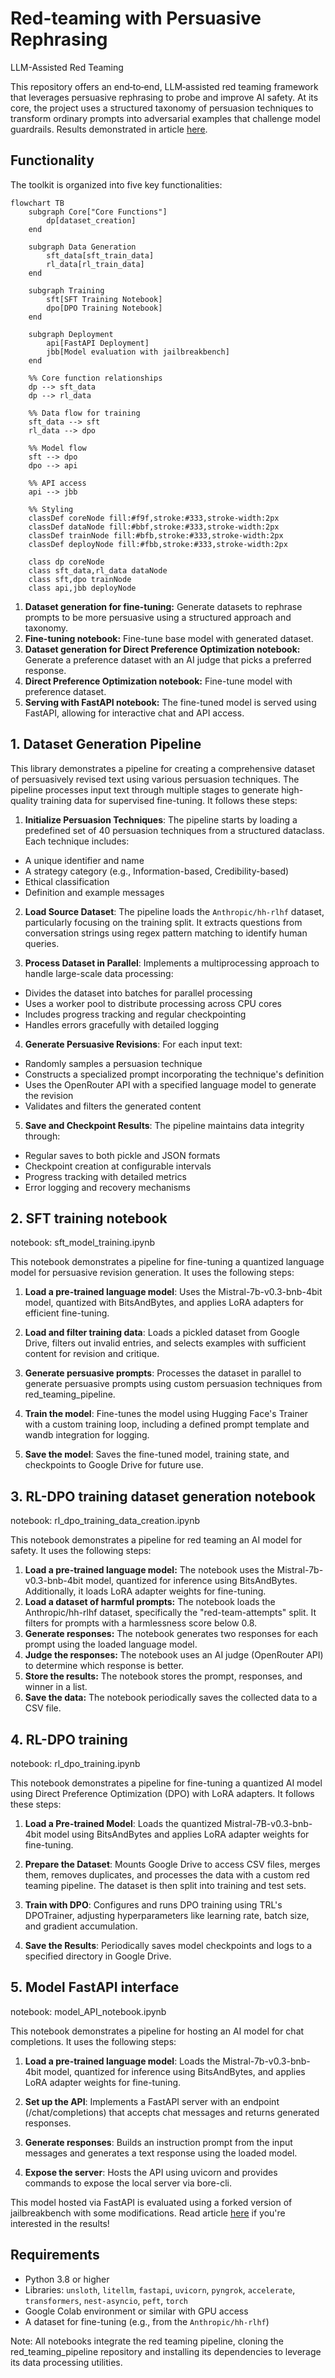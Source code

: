 # Red-teaming with Persuasive Rephrasing
LLM-Assisted Red Teaming

This repository offers an end‐to‐end, LLM‐assisted red teaming framework that leverages persuasive rephrasing to probe and improve AI safety. At its core, the project uses a structured taxonomy of persuasion techniques to transform ordinary prompts into adversarial examples that challenge model guardrails. Results demonstrated in article [here](https://www.lesswrong.com/posts/NNanHJrMDmHk7sYM7/can-persuasion-break-ai-safety-exploring-the-interplay).


## Functionality
The toolkit is organized into five key functionalities:
```mermaid
flowchart TB
    subgraph Core["Core Functions"]
        dp[dataset_creation]
    end

    subgraph Data Generation
        sft_data[sft_train_data]
        rl_data[rl_train_data]
    end

    subgraph Training
        sft[SFT Training Notebook]
        dpo[DPO Training Notebook]
    end

    subgraph Deployment
        api[FastAPI Deployment]
        jbb[Model evaluation with jailbreakbench]
    end

    %% Core function relationships
    dp --> sft_data
    dp --> rl_data

    %% Data flow for training
    sft_data --> sft
    rl_data --> dpo

    %% Model flow
    sft --> dpo
    dpo --> api
    
    %% API access
    api --> jbb

    %% Styling
    classDef coreNode fill:#f9f,stroke:#333,stroke-width:2px
    classDef dataNode fill:#bbf,stroke:#333,stroke-width:2px
    classDef trainNode fill:#bfb,stroke:#333,stroke-width:2px
    classDef deployNode fill:#fbb,stroke:#333,stroke-width:2px

    class dp coreNode
    class sft_data,rl_data dataNode
    class sft,dpo trainNode
    class api,jbb deployNode
```

1. **Dataset generation for fine-tuning:** Generate datasets to rephrase prompts to be more persuasive using a structured approach and taxonomy.
2. **Fine-tuning notebook:** Fine-tune base model with generated dataset.
3. **Dataset generation for Direct Preference Optimization notebook:** Generate a preference dataset with an AI judge that picks a preferred response.
4. **Direct Preference Optimization notebook:** Fine-tune model with preference dataset.
5. **Serving with FastAPI notebook:** The fine-tuned model is served using FastAPI, allowing for interactive chat and API access.


## 1. Dataset Generation Pipeline
This library demonstrates a pipeline for creating a comprehensive dataset of persuasively revised text using various persuasion techniques. The pipeline processes input text through multiple stages to generate high-quality training data for supervised fine-tuning. It follows these steps:

1. **Initialize Persuasion Techniques**: The pipeline starts by loading a predefined set of 40 persuasion techniques from a structured dataclass. Each technique includes:

- A unique identifier and name
- A strategy category (e.g., Information-based, Credibility-based)
- Ethical classification
- Definition and example messages


2. **Load Source Dataset**: The pipeline loads the `Anthropic/hh-rlhf` dataset, particularly focusing on the training split. It extracts questions from conversation strings using regex pattern matching to identify human queries.

3. **Process Dataset in Parallel**: Implements a multiprocessing approach to handle large-scale data processing:

- Divides the dataset into batches for parallel processing
- Uses a worker pool to distribute processing across CPU cores
- Includes progress tracking and regular checkpointing
- Handles errors gracefully with detailed logging


4. **Generate Persuasive Revisions**: For each input text:

- Randomly samples a persuasion technique
- Constructs a specialized prompt incorporating the technique's definition
- Uses the OpenRouter API with a specified language model to generate the revision
- Validates and filters the generated content


5. **Save and Checkpoint Results**: The pipeline maintains data integrity through:

- Regular saves to both pickle and JSON formats
- Checkpoint creation at configurable intervals
- Progress tracking with detailed metrics
- Error logging and recovery mechanisms

## 2. SFT training notebook
notebook: sft_model_training.ipynb

This notebook demonstrates a pipeline for fine-tuning a quantized language model for persuasive revision generation. It uses the following steps:

1. **Load a pre-trained language model**:
Uses the Mistral-7b-v0.3-bnb-4bit model, quantized with BitsAndBytes, and applies LoRA adapters for efficient fine-tuning.

2. **Load and filter training data**:
Loads a pickled dataset from Google Drive, filters out invalid entries, and selects examples with sufficient content for revision and critique.

3. **Generate persuasive prompts**:
Processes the dataset in parallel to generate persuasive prompts using custom persuasion techniques from red_teaming_pipeline.

4. **Train the model**:
Fine-tunes the model using Hugging Face's Trainer with a custom training loop, including a defined prompt template and wandb integration for logging.

5. **Save the model**:
Saves the fine-tuned model, training state, and checkpoints to Google Drive for future use.


## 3. RL-DPO training dataset generation notebook
notebook: rl_dpo_training_data_creation.ipynb

This notebook demonstrates a pipeline for red teaming an AI model for safety. It uses the following steps:

1. **Load a pre-trained language model:** The notebook uses the Mistral-7b-v0.3-bnb-4bit model, quantized for inference using BitsAndBytes. Additionally, it loads LoRA adapter weights for fine-tuning.
2. **Load a dataset of harmful prompts:** The notebook loads the Anthropic/hh-rlhf dataset, specifically the "red-team-attempts" split. It filters for prompts with a harmlessness score below 0.8.
3. **Generate responses:** The notebook generates two responses for each prompt using the loaded language model.
4. **Judge the responses:** The notebook uses an AI judge (OpenRouter API) to determine which response is better.
5. **Store the results:** The notebook stores the prompt, responses, and winner in a list.
6. **Save the data:** The notebook periodically saves the collected data to a CSV file.

## 4. RL-DPO training
notebook: rl_dpo_training.ipynb

This notebook demonstrates a pipeline for fine-tuning a quantized AI model using Direct Preference Optimization (DPO) with LoRA adapters. It follows these steps:

1. **Load a Pre-trained Model**:
Loads the quantized Mistral-7B-v0.3-bnb-4bit model using BitsAndBytes and applies LoRA adapter weights for fine-tuning.

2. **Prepare the Dataset**:
Mounts Google Drive to access CSV files, merges them, removes duplicates, and processes the data with a custom red teaming pipeline. The dataset is then split into training and test sets.

3. **Train with DPO**:
Configures and runs DPO training using TRL's DPOTrainer, adjusting hyperparameters like learning rate, batch size, and gradient accumulation.

4. **Save the Results**:
Periodically saves model checkpoints and logs to a specified directory in Google Drive.



## 5. Model FastAPI interface
notebook: model_API_notebook.ipynb

This notebook demonstrates a pipeline for hosting an AI model for chat completions. It uses the following steps:

1. **Load a pre-trained language model**:
Loads the Mistral-7b-v0.3-bnb-4bit model, quantized for inference using BitsAndBytes, and applies LoRA adapter weights for fine-tuning.

2. **Set up the API**:
Implements a FastAPI server with an endpoint (/chat/completions) that accepts chat messages and returns generated responses.

3. **Generate responses**:
Builds an instruction prompt from the input messages and generates a text response using the loaded model.

4. **Expose the server**:
Hosts the API using uvicorn and provides commands to expose the local server via bore-cli.

This model hosted via FastAPI is evaluated using a forked version of jailbreakbench with some modifications. Read article [here](https://www.lesswrong.com/posts/NNanHJrMDmHk7sYM7/can-persuasion-break-ai-safety-exploring-the-interplay) if you're interested in the results!

## Requirements

- Python 3.8 or higher
- Libraries: `unsloth`, `litellm`, `fastapi`, `uvicorn`, `pyngrok`, `accelerate`, `transformers`, `nest-asyncio`, `peft`, `torch`
- Google Colab environment or similar with GPU access
- A dataset for fine-tuning (e.g., from the `Anthropic/hh-rlhf`)

Note: All notebooks integrate the red teaming pipeline, cloning the red_teaming_pipeline repository and installing its dependencies to leverage its data processing utilities.

